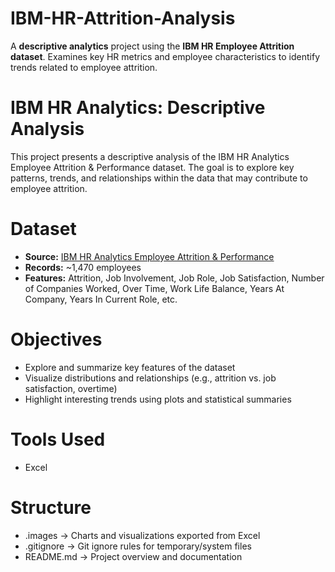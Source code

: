 # IBM-HR-Attrition-Analysis
A **descriptive analytics** project using the **IBM HR Employee Attrition dataset**. 
Examines key HR metrics and employee characteristics to identify trends related to employee attrition.

# IBM HR Analytics: Descriptive Analysis

This project presents a descriptive analysis of the IBM HR Analytics Employee Attrition & Performance dataset. The goal is to explore key patterns, trends, and relationships within the data that may contribute to employee attrition.

# Dataset

- **Source:** [IBM HR Analytics Employee Attrition & Performance](https://www.kaggle.com/datasets/pavansubhasht/ibm-hr-analytics-attrition-dataset)
- **Records:** ~1,470 employees
- **Features:** Attrition, Job Involvement, Job Role, Job Satisfaction, Number of Companies Worked, Over Time, Work Life Balance, Years At Company, Years In Current Role, etc.

# Objectives

- Explore and summarize key features of the dataset
- Visualize distributions and relationships (e.g., attrition vs. job satisfaction, overtime)
- Highlight interesting trends using plots and statistical summaries

# Tools Used

- Excel

# Structure

- .images -> Charts and visualizations exported from Excel
- .gitignore -> Git ignore rules for temporary/system files
- README.md -> Project overview and documentation
